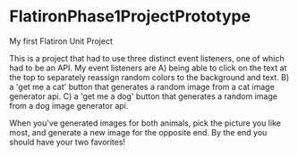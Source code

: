 # FlatironPhase1ProjectPrototype
My first Flatiron Unit Project

This is a project that had to use three distinct event listeners, one of which had to be an API.
My event listeners are 
A) being able to click on the text at the top to separately reassign random colors to the background and text.
B) a 'get me a cat' button that generates a random image from a cat image generator api.
C) a 'get me a dog' button that generates a random image from a dog image generator api.

When you've generated images for both animals, pick the picture you like most, and generate a new image for the opposite end.
By the end you should have your two favorites!